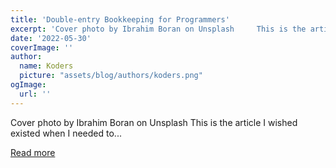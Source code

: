 ```yaml
---
title: 'Double-entry Bookkeeping for Programmers'
excerpt: 'Cover photo by Ibrahim Boran on Unsplash     This is the article I wished existed when I needed to...'
date: '2022-05-30'
coverImage: ''
author:
  name: Koders
  picture: "assets/blog/authors/koders.png"
ogImage:
  url: ''
---
```


Cover photo by Ibrahim Boran on Unsplash     This is the article I wished existed when I needed to...

[Read more](https://dev.to/kallmanation/double-entry-bookkeeping-for-programmers-3ok9)
